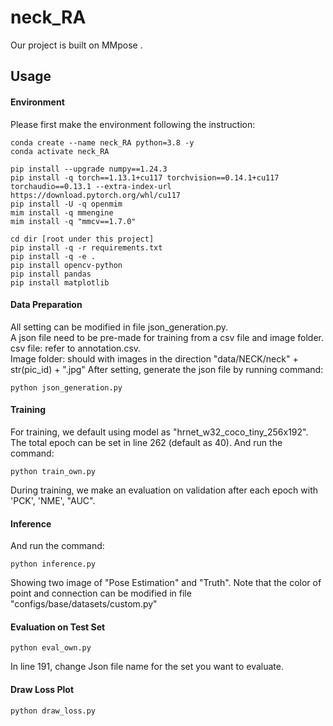 # neck_RA
Our project is built on MMpose .

## Usage

#### Environment
Please first make the environment following the instruction:
```
conda create --name neck_RA python=3.8 -y
conda activate neck_RA

pip install --upgrade numpy==1.24.3
pip install -q torch==1.13.1+cu117 torchvision==0.14.1+cu117 torchaudio==0.13.1 --extra-index-url https://download.pytorch.org/whl/cu117
pip install -U -q openmim
mim install -q mmengine
mim install -q "mmcv==1.7.0"

cd dir [root under this project]
pip install -q -r requirements.txt
pip install -q -e . 
pip install opencv-python
pip install pandas
pip install matplotlib
```

#### Data Preparation
All setting can be modified in file json_generation.py.  
A json file need to be pre-made for training from a csv file and image folder.  
csv file: refer to annotation.csv.  
Image folder: should with images in the direction "data/NECK/neck" + str(pic_id) + ".jpg"
After setting, generate the json file by running command:
```
python json_generation.py
```

#### Training
For training, we default using model as "hrnet_w32_coco_tiny_256x192".
The total epoch can be set in line 262 (default as 40).
And run the command:
```
python train_own.py
```
During training, we make an evaluation on validation after each epoch with 'PCK', 'NME', "AUC".


#### Inference
And run the command:
```
python inference.py
```
Showing two image of "Pose Estimation" and "Truth". Note that the color of point and connection can be modified in file 
"configs/base/datasets/custom.py"


#### Evaluation on Test Set
```
python eval_own.py
```
In line 191, change Json file name for the set you want to evaluate.


#### Draw Loss Plot
```
python draw_loss.py
```